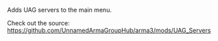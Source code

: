 Adds UAG servers to the main menu.

Check out the source: https://github.com/UnnamedArmaGroupHub/arma3/mods/UAG_Servers
